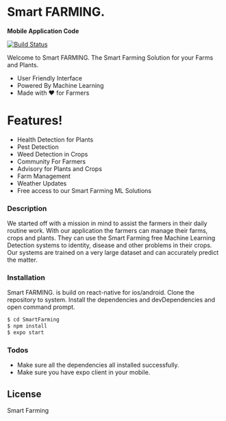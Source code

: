 # Smart FARMING.

**Mobile Application Code** 

[![Build Status](https://travis-ci.org/joemccann/dillinger.svg?branch=master)](https://travis-ci.org/joemccann/dillinger)

Welcome to Smart FARMING. The Smart Farming Solution for your Farms and Plants.

  - User Friendly Interface
  - Powered By Machine Learning
  - Made with ❤️️ for Farmers

# Features!

  - Health Detection for Plants
  - Pest Detection
  - Weed Detection in Crops
  - Community For Farmers
  - Advisory for Plants and Crops
  - Farm Management
  - Weather Updates
  - Free access to our Smart Farming ML Solutions

### Description

We started off with a mission in mind to assist the farmers in their daily routine work. With our application the farmers can manage their farms, crops and plants. They can use the Smart Farming free Machine Learning Detection systems to identity, disease and other problems in their crops. Our systems are trained on a very large dataset and can accurately predict the matter. 

### Installation

Smart FARMING. is build on react-native for ios/android.
Clone the repository to system.
Install the dependencies and devDependencies and open command prompt.
```sh
$ cd SmartFarming
$ npm install
$ expo start
```
### Todos
 - Make sure all the dependencies all installed successfully.
 - Make sure you have expo client in your mobile.

License
----
Smart Farming
